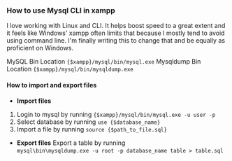 ### How to use Mysql CLI in xampp

I love working with Linux and CLI. It helps boost speed to a great extent and it feels like Windows' xampp often limits that because I mostly tend to avoid using command line. I'm finally writing this to change that and be equally as proficient on Windows. 

MySQL Bin Location `{$xampp}/mysql/bin/mysql.exe`
Mysqldump Bin Location `{$xampp}/mysql/bin/mysqldump.exe`

#### How to import and export files
- **Import files**
1. Login to mysql by running `{$xampp}/mysql/bin/mysql.exe -u user -p`
2. Select database by running `use {$database_name}`
3. Import a file by running `source {$path_to_file.sql}`

- **Export files**
Export a table by running   
`mysql\bin\mysqldump.exe -u root -p database_name table > table.sql`